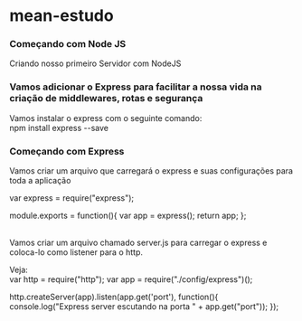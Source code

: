 # mean-estudo

<h3>Começando com Node JS</h3>

Criando nosso primeiro Servidor com NodeJS

<h3>Vamos adicionar o Express para facilitar a nossa vida na criação de middlewares, rotas e segurança</h3>

Vamos instalar o express com o seguinte comando:</br>
npm install express --save

<h3>Começando com Express</h3>

Vamos criar um arquivo que carregará o express e suas configurações para toda a aplicação</br>

var express = require("express");

module.exports = function(){
    var app = express();
    return app;
};

</br>
Vamos criar um arquivo chamado server.js para carregar o express e coloca-lo como listener para o http.

Veja:</br>
var http = require("http");
var app = require("./config/express")();

http.createServer(app).listen(app.get('port'), function(){
    console.log("Express server escutando na porta " + app.get("port"));
});